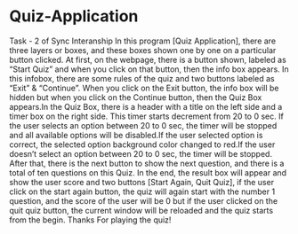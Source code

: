 # Quiz-Application
Task - 2 of Sync Interanship
In this program [Quiz Application], there are three layers or boxes, and these boxes shown one by one on a particular button clicked. At first, on the webpage, there is a button shown, labeled as “Start Quiz” and when you click on that button, then the info box appears. In this infobox, there are some rules of the quiz and two buttons labeled as “Exit” & “Continue”. When you click on the Exit button, the info box will be hidden but when you click on the Continue button, then the Quiz Box appears.In the Quiz Box, there is a header with a title on the left side and a timer box on the right side. This timer starts decrement from 20 to 0 sec. If the user selects an option between 20 to 0 sec, the timer will be stopped and all available options will be disabled.If the user selected option is correct, the selected option background color changed to red.If the user doesn’t select an option between 20 to 0 sec, the timer will be stopped. After that, there is the next button to show the next question, and there is a total of ten questions on this Quiz. In the end, the result box will appear and show the user score and two buttons [Start Again, Quit Quiz], if the user click on the start again button, the quiz will again start with the number 1 question, and the score of the user will be 0 but if the user clicked on the quit quiz button, the current window will be reloaded and the quiz starts from the begin.
Thanks For playing the quiz!
